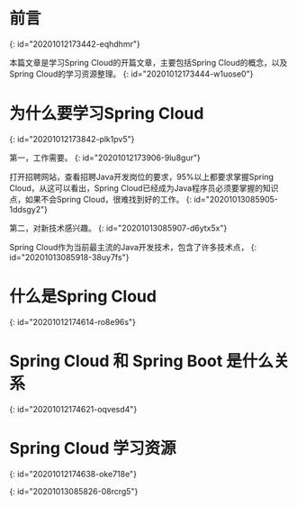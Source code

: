 # 前言
{: id="20201012173442-eqhdhmr"}

本篇文章是学习Spring Cloud的开篇文章，主要包括Spring Cloud的概念，以及Spring Cloud的学习资源整理。
{: id="20201012173444-w1uose0"}

# 为什么要学习Spring Cloud
{: id="20201012173842-plk1pv5"}

第一，工作需要。
{: id="20201012173906-9lu8gur"}

打开招聘网站，查看招聘Java开发岗位的要求，95%以上都要求掌握Spring Cloud，从这可以看出，Spring Cloud已经成为Java程序员必须要掌握的知识点，如果不会Spring Cloud，很难找到好的工作。
{: id="20201013085905-1ddsgy2"}

第二，对新技术感兴趣。
{: id="20201013085907-d6ytx5x"}

Spring Cloud作为当前最主流的Java开发技术，包含了许多技术点，
{: id="20201013085918-38uy7fs"}

# 什么是Spring Cloud
{: id="20201012174614-ro8e96s"}

# Spring Cloud 和 Spring Boot 是什么关系
{: id="20201012174621-oqvesd4"}

# Spring Cloud 学习资源
{: id="20201012174638-oke718e"}

{: id="20201013085826-08rcrg5"}
